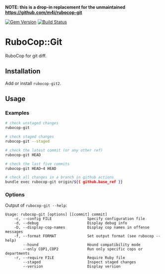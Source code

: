 **NOTE: this is a drop-in replacement for the unmaintained https://github.com/m4i/rubocop-git**

[![Gem Version](https://badge.fury.io/rb/rubocop-git2.svg)](http://badge.fury.io/rb/rubocop-git2)
[![Build Status](https://github.com/jaynetics/rubocop-git2/workflows/tests/badge.svg)](https://github.com/jaynetics/rubocop-git2/actions)

# RuboCop::Git

RuboCop for git diff.

## Installation

Add or install `rubocop-git2`.

## Usage

### Examples

```sh
# check unstaged changes
rubocop-git

# check staged changes
rubocop-git --staged

# check the latest commit (or any other ref)
rubocop-git HEAD

# check the last five commits
rubocop-git HEAD~4 HEAD

# check all changes in a branch in github actions
bundle exec rubocop-git origin/${{ github.base_ref }}
```

### Options

Output of `rubocop-git --help`:

    Usage: rubocop-git [options] [[commit] commit]
        -c, --config FILE                Specify configuration file
        -d, --debug                      Display debug info
        -D, --display-cop-names          Display cop names in offense messages
        -f, --format FORMAT              Set output format (see rubocop --help)
            --hound                      Hound compatibility mode
            --only COP1,COP2             Run only specific cops or departments
        -r, --require FILE               Require Ruby file
            --staged                     Inspect staged changes
            --version                    Display version
